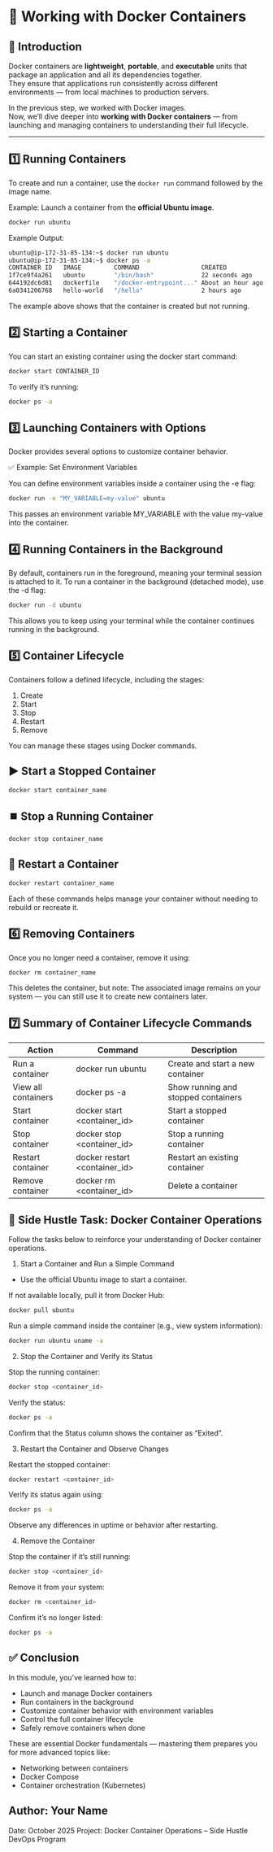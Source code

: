 # 🐳 Working with Docker Containers

## 🧭 Introduction

Docker containers are **lightweight**, **portable**, and **executable** units that package an application and all its dependencies together.  
They ensure that applications run consistently across different environments — from local machines to production servers.

In the previous step, we worked with Docker images.  
Now, we’ll dive deeper into **working with Docker containers** — from launching and managing containers to understanding their full lifecycle.

---

## 1️⃣ Running Containers

To create and run a container, use the `docker run` command followed by the image name.

Example: Launch a container from the **official Ubuntu image**.

```bash
docker run ubuntu
```

Example Output:

```bash
ubuntu@ip-172-31-85-134:~$ docker run ubuntu
ubuntu@ip-172-31-85-134:~$ docker ps -a
CONTAINER ID   IMAGE         COMMAND                 CREATED             STATUS                     PORTS                    NAMES
1f7ce9f4a261   ubuntu        "/bin/bash"             22 seconds ago      Exited (0) 21 seconds ago                           confident_albakyan
644192dc6d81   dockerfile    "/docker-entrypoint..." About an hour ago   Up About an hour           0.0.0.0:8080->80/tcp     infallible_babbage
6a0341206768   hello-world   "/hello"                2 hours ago         Exited (0) 2 hours ago                            compassionate_faraday
```

The example above shows that the container is created but not running.

## 2️⃣ Starting a Container

You can start an existing container using the docker start command:

```bash
docker start CONTAINER_ID
```

To verify it’s running:

```bash
docker ps -a
```

## 3️⃣ Launching Containers with Options

Docker provides several options to customize container behavior.

✅ Example: Set Environment Variables

You can define environment variables inside a container using the -e flag:

```bash
docker run -e "MY_VARIABLE=my-value" ubuntu
```

This passes an environment variable MY_VARIABLE with the value my-value into the container.


## 4️⃣ Running Containers in the Background

By default, containers run in the foreground, meaning your terminal session is attached to it.
To run a container in the background (detached mode), use the -d flag:

```bash
docker run -d ubuntu
```

This allows you to keep using your terminal while the container continues running in the background.

## 5️⃣ Container Lifecycle

Containers follow a defined lifecycle, including the stages:

1. Create
2. Start
3. Stop
4. Restart
5. Remove

You can manage these stages using Docker commands.

## ▶️ Start a Stopped Container

```bash
docker start container_name
```

## ⏹️ Stop a Running Container

```bash
docker stop container_name
```

## 🔄 Restart a Container

```bash
docker restart container_name
```

Each of these commands helps manage your container without needing to rebuild or recreate it.

## 6️⃣ Removing Containers

Once you no longer need a container, remove it using:

```bash
docker rm container_name
```

This deletes the container, but note:
The associated image remains on your system — you can still use it to create new containers later.

## 7️⃣ Summary of Container Lifecycle Commands

|Action	          |Command	                 |Description                    |
|-----------------|--------------------------|-------------------------------|
|Run a container	|docker run ubuntu	       |Create and start a new container|
|View all containers	|docker ps -a	|Show running and stopped containers|
|Start container	|docker start <container_id>	|Start a stopped container|
|Stop container	|docker stop <container_id>	|Stop a running container|
|Restart container	|docker restart <container_id>	|Restart an existing container|
|Remove container	|docker rm <container_id>	|Delete a container|


## 🧩 Side Hustle Task: Docker Container Operations

Follow the tasks below to reinforce your understanding of Docker container operations.

1. Start a Container and Run a Simple Command

- Use the official Ubuntu image to start a container.

If not available locally, pull it from Docker Hub:

```bash
docker pull ubuntu
```

Run a simple command inside the container (e.g., view system information):

```bash
docker run ubuntu uname -a
```

2. Stop the Container and Verify its Status

Stop the running container:

```bash
docker stop <container_id>
```

Verify the status:

```bash
docker ps -a
```

Confirm that the Status column shows the container as “Exited”.

3. Restart the Container and Observe Changes

Restart the stopped container:

```bash
docker restart <container_id>
```

Verify its status again using:

```bash
docker ps -a
```

Observe any differences in uptime or behavior after restarting.

4. Remove the Container

Stop the container if it’s still running:

```bash
docker stop <container_id>
```

Remove it from your system:

```bash
docker rm <container_id>
```

Confirm it’s no longer listed:

```bash
docker ps -a
```

## ✅ Conclusion

In this module, you’ve learned how to:

- Launch and manage Docker containers
- Run containers in the background
- Customize container behavior with environment variables
- Control the full container lifecycle
- Safely remove containers when done

These are essential Docker fundamentals — mastering them prepares you for more advanced topics like:

- Networking between containers
- Docker Compose
- Container orchestration (Kubernetes)

## Author: Your Name
Date: October 2025
Project: Docker Container Operations – Side Hustle DevOps Program

